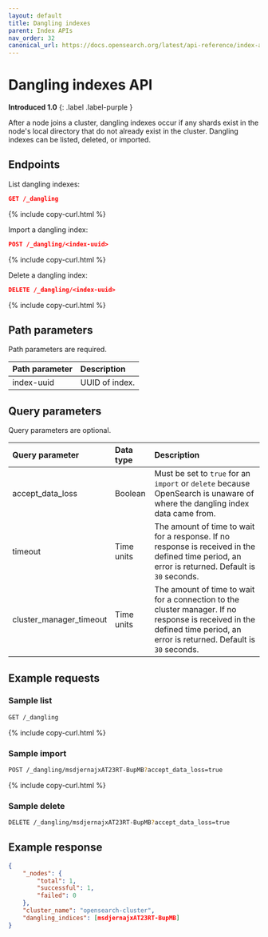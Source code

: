 ```yaml
---
layout: default
title: Dangling indexes
parent: Index APIs
nav_order: 32
canonical_url: https://docs.opensearch.org/latest/api-reference/index-apis/dangling-index/
---
```


# Dangling indexes API
**Introduced 1.0**
{: .label .label-purple }

After a node joins a cluster, dangling indexes occur if any shards exist in the node's local directory that do not already exist in the cluster. Dangling indexes can be listed, deleted, or imported.

## Endpoints

List dangling indexes:

```json
GET /_dangling
```
{% include copy-curl.html %}

Import a dangling index:

```json
POST /_dangling/<index-uuid>
```
{% include copy-curl.html %}

Delete a dangling index:

```json
DELETE /_dangling/<index-uuid>
```
{% include copy-curl.html %}

## Path parameters

Path parameters are required.

Path parameter | Description
:--- | :---
index-uuid | UUID of index.

## Query parameters

Query parameters are optional.

Query parameter | Data type | Description
:--- | :--- | :---
accept_data_loss | Boolean | Must be set to `true` for an `import` or `delete` because OpenSearch is unaware of where the dangling index data came from.
timeout | Time units | The amount of time to wait for a response. If no response is received in the defined time period, an error is returned. Default is `30` seconds.
cluster_manager_timeout | Time units | The amount of time to wait for a connection to the cluster manager. If no response is received in the defined time period, an error is returned. Default is `30` seconds.

## Example requests

### Sample list

````bash
GET /_dangling
````
{% include copy-curl.html %}

### Sample import

````bash
POST /_dangling/msdjernajxAT23RT-BupMB?accept_data_loss=true
````
{% include copy-curl.html %}
 
### Sample delete

````bash
DELETE /_dangling/msdjernajxAT23RT-BupMB?accept_data_loss=true
````

## Example response 

````json
{
    "_nodes": {
        "total": 1,
        "successful": 1,
        "failed": 0
    },
    "cluster_name": "opensearch-cluster",
    "dangling_indices": [msdjernajxAT23RT-BupMB]
}
````
